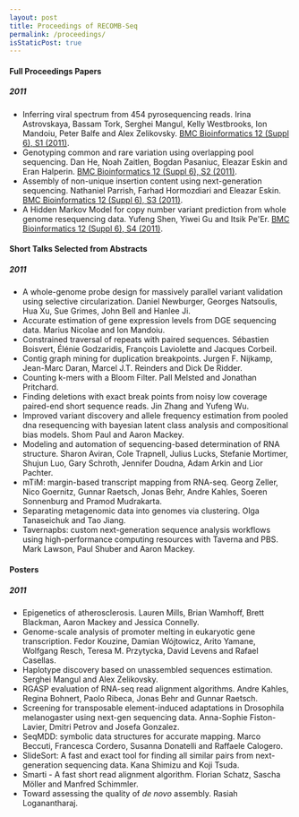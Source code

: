 ```yaml
---
layout: post
title: Proceedings of RECOMB-Seq
permalink: /proceedings/
isStaticPost: true
---
```


#### Full Proceedings Papers

##### 2011

  - Inferring viral spectrum from 454 pyrosequencing reads. Irina Astrovskaya, Bassam Tork, Serghei Mangul, Kelly Westbrooks, Ion Mandoiu, Peter Balfe and Alex Zelikovsky. [BMC Bioinformatics 12 (Suppl 6), S1 (2011)](https://bmcbioinformatics.biomedcentral.com/articles/10.1186/1471-2105-12-S6-S1).
  - Genotyping common and rare variation using overlapping pool sequencing. Dan He, Noah Zaitlen, Bogdan Pasaniuc, Eleazar Eskin and Eran Halperin. [BMC Bioinformatics 12 (Suppl 6), S2 (2011)](https://bmcbioinformatics.biomedcentral.com/articles/10.1186/1471-2105-12-S6-S2).
  - Assembly of non-unique insertion content using next-generation sequencing. Nathaniel Parrish, Farhad Hormozdiari and Eleazar Eskin. [BMC Bioinformatics 12 (Suppl 6), S3 (2011)](https://bmcbioinformatics.biomedcentral.com/articles/10.1186/1471-2105-12-S6-S3).
  - A Hidden Markov Model for copy number variant prediction from whole genome resequencing data. Yufeng Shen, Yiwei Gu and Itsik Pe'Er. [BMC Bioinformatics 12 (Suppl 6), S4 (2011)](https://bmcbioinformatics.biomedcentral.com/articles/10.1186/1471-2105-12-S6-S4).


#### Short Talks Selected from Abstracts

##### 2011

  - A whole-genome probe design for massively parallel variant validation using selective circularization. Daniel Newburger, Georges Natsoulis, Hua Xu, Sue Grimes, John Bell and Hanlee Ji.
  - Accurate estimation of gene expression levels from DGE sequencing data. Marius Nicolae and Ion Mandoiu.
  - Constrained traversal of repeats with paired sequences. Sébastien Boisvert, Élénie Godzaridis, François Laviolette and Jacques Corbeil.
  - Contig graph mining for duplication breakpoints. Jurgen F. Nijkamp, Jean-Marc Daran, Marcel J.T. Reinders and Dick De Ridder.
  - Counting k-mers with a Bloom Filter. Pall Melsted and Jonathan Pritchard.
  - Finding deletions with exact break points from noisy low coverage paired-end short sequence reads. Jin Zhang and Yufeng Wu.
  - Improved variant discovery and allele frequency estimation from pooled dna resequencing with bayesian latent class analysis and compositional bias models. Shom Paul and Aaron Mackey.
  - Modeling and automation of sequencing-based determination of RNA structure. Sharon Aviran, Cole Trapnell, Julius Lucks, Stefanie Mortimer, Shujun Luo, Gary Schroth, Jennifer Doudna, Adam Arkin and Lior Pachter.
  - mTiM: margin-based transcript mapping from RNA-seq. Georg Zeller, Nico Goernitz, Gunnar Raetsch, Jonas Behr, Andre Kahles, Soeren Sonnenburg and Pramod Mudrakarta.
  - Separating metagenomic data into genomes via clustering. Olga Tanaseichuk and Tao Jiang.
  - Tavernapbs: custom next-generation sequence analysis workflows using high-performance computing resources with Taverna and PBS. Mark Lawson, Paul Shuber and Aaron Mackey.


#### Posters

##### 2011

  - Epigenetics of atherosclerosis. Lauren Mills, Brian Wamhoff, Brett Blackman, Aaron Mackey and Jessica Connelly.
  - Genome-scale analysis of promoter melting in eukaryotic gene transcription. Fedor Kouzine, Damian Wójtowicz, Arito Yamane, Wolfgang Resch, Teresa M. Przytycka, David Levens and Rafael Casellas.
  - Haplotype discovery based on unassembled sequences estimation. Serghei Mangul and Alex Zelikovsky.
  - RGASP evaluation of RNA-seq read alignment algorithms. Andre Kahles, Regina Bohnert, Paolo Ribeca, Jonas Behr and Gunnar Raetsch.
  - Screening for transposable element-induced adaptations in Drosophila melanogaster using next-gen sequencing data. Anna-Sophie Fiston-Lavier, Dmitri Petrov and Josefa Gonzalez.
  - SeqMDD: symbolic data structures for accurate mapping. Marco Beccuti, Francesca Cordero, Susanna Donatelli and Raffaele Calogero.
  - SlideSort: A fast and exact tool for finding all similar pairs from next-generation sequencing data. Kana Shimizu and Koji Tsuda.
  - Smarti - A fast short read alignment algorithm. Florian Schatz, Sascha Möller and Manfred Schimmler.
  - Toward assessing the quality of *de novo* assembly. Rasiah Loganantharaj.

